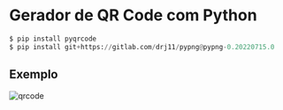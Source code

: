 # Gerador de QR Code com Python
```python
$ pip install pyqrcode
$ pip install git+https://gitlab.com/drj11/pypng@pypng-0.20220715.0
```
## Exemplo
![qrcode]((https://raw.githubusercontent.com/liviavianna/qrcode_generator/main/ig-url.png))
